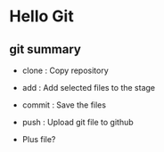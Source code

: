 # Hello Git

## git summary

- clone : Copy repository
- add : Add selected files to the stage
- commit : Save the files
- push : Upload git file to github


- Plus file?